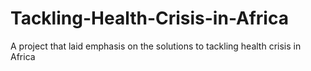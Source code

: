 # Tackling-Health-Crisis-in-Africa
A project that laid emphasis on the solutions to tackling health crisis in Africa 
